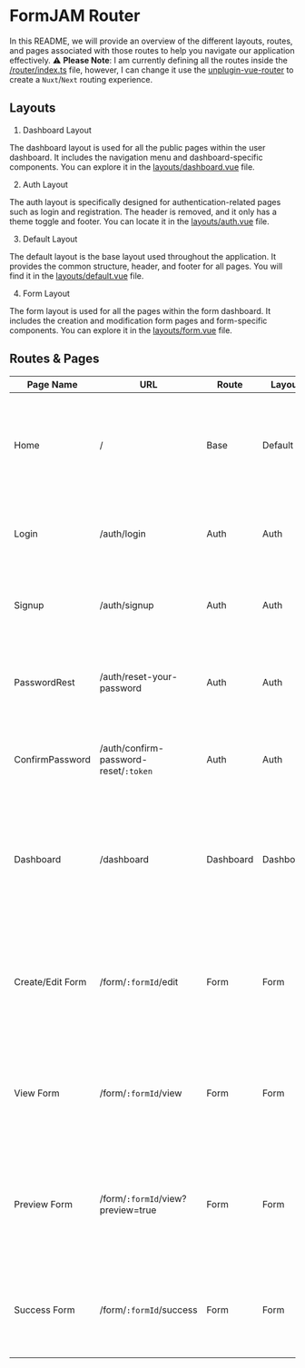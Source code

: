 # FormJAM Router

In this README, we will provide an overview of the different layouts, routes, and pages associated with those routes to help you navigate our application effectively. 
:warning: **Please Note**: I am currently defining all the routes inside the [/router/index.ts](./index.ts) file, however, I can change it use the [unplugin-vue-router](https://github.com/posva/unplugin-vue-router) to create a `Nuxt`/`Next` routing experience.

## Layouts

1. Dashboard Layout

The dashboard layout is used for all the public pages within the user dashboard. It includes the navigation menu and dashboard-specific components. You can explore it in the [layouts/dashboard.vue](../layout/dashboard.vue) file.

2. Auth Layout

The auth layout is specifically designed for authentication-related pages such as login and registration. The header is removed, and it only has a theme toggle and footer. You can locate it in the [layouts/auth.vue](../layout/auth.vue) file.

3. Default Layout

The default layout is the base layout used throughout the application. It provides the common structure, header, and footer for all pages. You will find it in the [layouts/default.vue](../layout/default.vue) file.

4. Form Layout

The form layout is used for all the pages within the form dashboard. It includes the creation and modification form pages and form-specific components. You can explore it in the [layouts/form.vue](../layout/form.vue) file.

## Routes & Pages

| Page Name        | URL                                   | Route     | Layout    | Description                                                                                     |
| ---------------- | ------------------------------------- | --------- | --------- | ----------------------------------------------------------------------------------------------- |
| Home             | /                                     | Base      | Default   | The landing page of the application, providing an overview and welcoming users to the project.  |
| Login            | /auth/login                           | Auth      | Auth      | Allows registered users to log in using their credentials.                                      |
| Signup           | /auth/signup                          | Auth      | Auth      | New users can create an account and sign up for the application.                                |
| PasswordRest     | /auth/reset-your-password             | Auth      | Auth      | Allows users to send reset password instructions to their email                                 |
| ConfirmPassword  | /auth/confirm-password-reset/`:token` | Auth      | Auth      | Users can create a new password to use for the application                                      |
| Dashboard        | /dashboard                            | Dashboard | Dashboard | The dashboard page where registered users can access application-specific features and content. |
| Create/Edit Form | /form/`:formId`/edit                  | Form      | Form      | The form page where registered users can create & edit form-specific features and content.      |
| View Form        | /form/`:formId`/view                  | Form      | Form      | The form page where users can submit form-specific features and content.                        |
| Preview Form     | /form/`:formId`/view?preview=true     | Form      | Form      | The form page where registered users can preview form-specific features and content.            |
| Success Form     | /form/`:formId`/success               | Form      | Form      | The form page where users can view success page after form is submitted                         |
